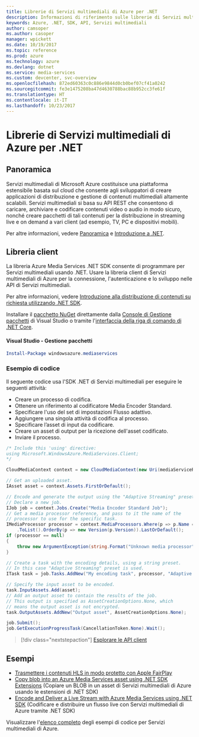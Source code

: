 ```yaml
---
title: Librerie di Servizi multimediali di Azure per .NET
description: Informazioni di riferimento sulle librerie di Servizi multimediali di Azure per .NET
keywords: Azure, .NET, SDK, API, Servizi multimediali
author: camsoper
ms.author: casoper
manager: wpickett
ms.date: 10/19/2017
ms.topic: reference
ms.prod: azure
ms.technology: azure
ms.devlang: dotnet
ms.service: media-services
ms.custom: devcenter, svc-overview
ms.openlocfilehash: 872ed60363c0c886e9844d0cb0bef07cf41a0242
ms.sourcegitcommit: fe3e1475208ba47d4630788bac88b952cc3fe61f
ms.translationtype: HT
ms.contentlocale: it-IT
ms.lasthandoff: 10/23/2017
---
```

# <a name="azure-media-services-libraries-for-net"></a>Librerie di Servizi multimediali di Azure per .NET

## <a name="overview"></a>Panoramica

Servizi multimediali di Microsoft Azure costituisce una piattaforma estensibile basata sul cloud che consente agli sviluppatori di creare applicazioni di distribuzione e gestione di contenuti multimediali altamente scalabili. Servizi multimediali si basa su API REST che consentono di caricare, archiviare e codificare contenuti video o audio in modo sicuro, nonché creare pacchetti di tali contenuti per la distribuzione in streaming live e on demand a vari client (ad esempio, TV, PC e dispositivi mobili). 

Per altre informazioni, vedere [Panoramica](/azure/media-services/media-services-overview) e [Introduzione a .NET](/azure/media-services/media-services-dotnet-how-to-use). 

## <a name="client-library"></a>Libreria client

La libreria Azure Media Services .NET SDK consente di programmare per Servizi multimediali usando .NET. Usare la libreria client di Servizi multimediali di Azure per la connessione, l'autenticazione e lo sviluppo nelle API di Servizi multimediali.  

Per altre informazioni, vedere [Introduzione alla distribuzione di contenuti su richiesta utilizzando .NET SDK](/azure/media-services/media-services-dotnet-get-started).

Installare il [pacchetto NuGet](https://www.nuget.org/packages/windowsazure.mediaservices) direttamente dalla [Console di Gestione pacchetti][PackageManager] di Visual Studio o tramite l'[interfaccia della riga di comando di .NET Core][DotNetCLI].

#### <a name="visual-studio-package-manager"></a>Visual Studio - Gestione pacchetti

```powershell
Install-Package windowsazure.mediaservices
```

### <a name="code-example"></a>Esempio di codice

Il seguente codice usa l'SDK .NET di Servizi multimediali per eseguire le seguenti attività: 

- Creare un processo di codifica.
- Ottenere un riferimento al codificatore Media Encoder Standard.
- Specificare l'uso del set di impostazioni Flusso adattivo.
- Aggiungere una singola attività di codifica al processo.
- Specificare l’asset di input da codificare.
- Creare un asset di output per la ricezione dell'asset codificato.
- Inviare il processo.


```csharp
/* Include this 'using' directive:
using Microsoft.WindowsAzure.MediaServices.Client;
*/

CloudMediaContext context = new CloudMediaContext(new Uri(mediaServiceRESTAPIEndpoint), tokenProvider);

// Get an uploaded asset.
IAsset asset = context.Assets.FirstOrDefault();

// Encode and generate the output using the "Adaptive Streaming" preset.
// Declare a new job.
IJob job = context.Jobs.Create("Media Encoder Standard Job");
// Get a media processor reference, and pass to it the name of the 
// processor to use for the specific task.
IMediaProcessor processor = context.MediaProcessors.Where(p => p.Name == mediaProcessorName)
    .ToList().OrderBy(p => new Version(p.Version)).LastOrDefault();
if (processor == null) 
{
    throw new ArgumentException(string.Format("Unknown media processor", mediaProcessorName));
}

// Create a task with the encoding details, using a string preset.
// In this case "Adaptive Streaming" preset is used.
ITask task = job.Tasks.AddNew("My encoding task", processor, "Adaptive Streaming", TaskOptions.None);

// Specify the input asset to be encoded.
task.InputAssets.Add(asset);
// Add an output asset to contain the results of the job. 
// This output is specified as AssetCreationOptions.None, which 
// means the output asset is not encrypted. 
task.OutputAssets.AddNew("Output asset", AssetCreationOptions.None);

job.Submit();
job.GetExecutionProgressTask(CancellationToken.None).Wait();
```

> [!div class="nextstepaction"]
> [Esplorare le API client](/dotnet/api/overview/azure/mediaservices/client)

## <a name="samples"></a>Esempi

- [Trasmettere i contenuti HLS in modo protetto con Apple FairPlay](https://azure.microsoft.com/resources/samples/media-services-dotnet-dynamic-encryption-with-fairplay/)
- [Copy blob into an Azure Media Services asset using .NET SDK Extensions](https://azure.microsoft.com/resources/samples/media-services-dotnet-copy-blob-into-asset/) (Copiare un BLOB in un asset di Servizi multimediali di Azure usando le estensioni di .NET SDK)
- [Encode and Deliver a Live Stream with Azure Media Services using .NET SDK](https://azure.microsoft.com/resources/samples/media-services-dotnet-encode-live-stream-with-ams-clear/) (Codificare e distribuire un flusso live con Servizi multimediali di Azure tramite .NET SDK)

Visualizzare l'[elenco completo](https://azure.microsoft.com/resources/samples/?platform=dotnet&service=media-services) degli esempi di codice per Servizi multimediali di Azure.


[PackageManager]: https://docs.microsoft.com/nuget/tools/package-manager-console
[DotNetCLI]: https://docs.microsoft.com/dotnet/core/tools/dotnet-add-package
